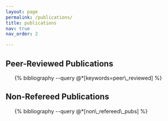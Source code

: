 ```yaml
---
layout: page
permalink: /publications/
title: publications
nav: true
nav_order: 2

---
```

<!-- _pages/publications.md -->
<div class="publications">


<h2>Peer-Reviewed Publications</h2>
<ul>
{% bibliography --query @*[keywords=peer\_reviewed] %}
</ul>

<h2>Non-Refereed Publications</h2>
<ul>
{% bibliography --query @*[non\_refereed\_pubs] %}
</ul>

</div>
